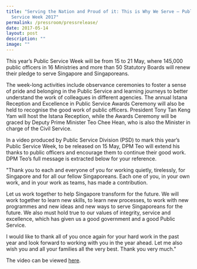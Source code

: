```yaml
---
title: "Serving the Nation and Proud of it: This is Why We Serve – Public
  Service Week 2017"
permalink: /pressroom/pressrelease/
date: 2017-05-14
layout: post
description: ""
image: ""
---
```

This year’s Public Service Week will be from 15 to 21 May, where 145,000 public officers in 16 Ministries and more than 50 Statutory Boards will renew their pledge to serve Singapore and Singaporeans.   
  
The week-long activities include observance ceremonies to foster a sense of pride and belonging in the Public Service and learning journeys to better understand the work of colleagues in different agencies. The annual Istana Reception and Excellence in Public Service Awards Ceremony will also be held to recognise the good work of public officers. President Tony Tan Keng Yam will host the Istana Reception, while the Awards Ceremony will be graced by Deputy Prime Minister Teo Chee Hean, who is also the Minister in charge of the Civil Service.   
  
In a video produced by Public Service Division (PSD) to mark this year’s Public Service Week, to be released on 15 May, DPM Teo will extend his thanks to public officers and encourage them to continue their good work. DPM Teo’s full message is extracted below for your reference.  
  
"Thank you to each and everyone of you for working quietly, tirelessly, for Singapore and for all our fellow Singaporeans. Each one of you, in your own work, and in your work as teams, has made a contribution.   
  
Let us work together to help Singapore transform for the future. We will work together to learn new skills, to learn new processes, to work with new programmes and new ideas and new ways to serve Singaporeans for the future. We also must hold true to our values of integrity, service and excellence, which has given us a good government and a good Public Service.   
  
I would like to thank all of you once again for your hard work in the past year and look forward to working with you in the year ahead. Let me also wish you and all your families all the very best. Thank you very much."  
  
The video can be viewed [here](https://www.facebook.com/PSDSingapore/posts/1339082262839576).